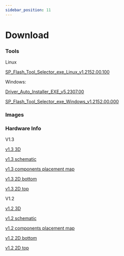 ```yaml
---
sidebar_position: 11
---
```


# Download

### Tools

Linux

[SP_Flash_Tool_Selector_exe_Linux_v1.2152.00.100](https://dl.radxa.com/nio12l/tools/SP_Flash_Tool_Selector_exe_Linux_v1.2152.00.100.zip)

Windows:

[Driver_Auto_Installer_EXE_v5.2307.00](https://dl.radxa.com/nio12l/tools/Driver_Auto_Installer_EXE_v5.2307.00.zip)

[SP_Flash_Tool_Selector_exe_Windows_v1.2152.00.000](https://dl.radxa.com/nio12l/tools/SP_Flash_Tool_Selector_exe_Windows_v1.2152.00.000.zip)

### Images

### Hardware Info

V1.3

[v1.3 3D ](https://dl.radxa.com/nio12l/docs/hw/radxa_nio_12l_v1300_3d_pcba.stp.zip)

[v1.3 schematic](https://dl.radxa.com/nio12l/docs/hw/radxa_nio_12l_v1300_schematic.pdf)

[v1.3 components placement map ](https://dl.radxa.com/nio12l/docs/hw/radxa_nio_12l_v1300_components_placement_map.pdf)

[v1.3 2D bottom](https://dl.radxa.com/nio12l/docs/hw/radxa_nio_12l_v1300_2d_bot.pdf)

[v1.3 2D top](https://dl.radxa.com/nio12l/docs/hw/radxa_nio_12l_v1300_2d_top.pdf)

V1.2

[v1.2 3D ](https://dl.radxa.com/nio12l/docs/hw/V1.2/RADXA_NIO12L_V1.2_pcba.stp)

[v1.2 schematic](https://dl.radxa.com/nio12l/docs/hw/V1.2/RADXA_NIO12L_v1.2_Schematic.pdf)

[v1.2 components placement map](https://dl.radxa.com/nio12l/docs/hw/V1.2/RADXA_NIO12L_v1.2_Components_Placement_map.pdf)

[v1.2 2D bottom](https://dl.radxa.com/nio12l/docs/hw/V1.2/RADXA_NIO12L_V1.2_BOT.dxf)

[v1.2 2D top](https://dl.radxa.com/nio12l/docs/hw/V1.2/RADXA_NIO12L_V1.2_TOP.dxf)
